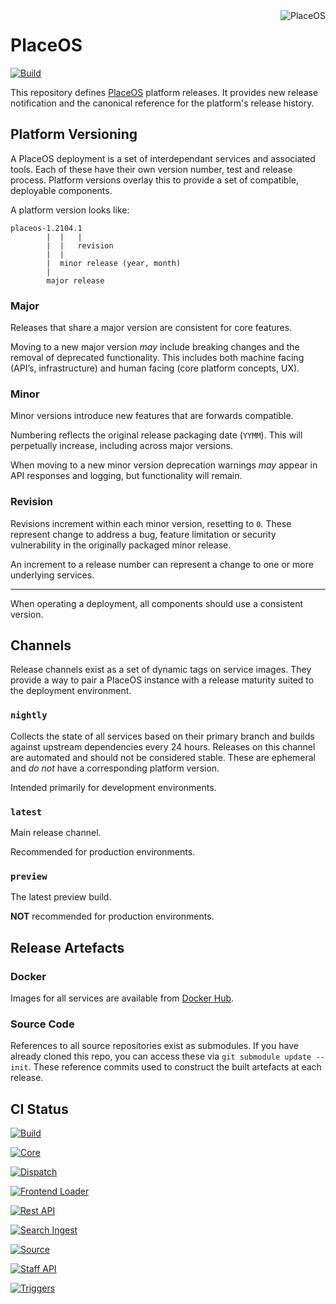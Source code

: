 <img align="right" src="https://github.com/placeos.png?size=200" alt="PlaceOS" />

# PlaceOS

[![Build](https://github.com/PlaceOS/PlaceOS/actions/workflows/build.yml/badge.svg)](https://github.com/PlaceOS/PlaceOS/actions/workflows/build.yml)

This repository defines [PlaceOS](https://place.technology/) platform releases.
It provides new release notification and the canonical reference for the platform's release history.


## Platform Versioning

A PlaceOS deployment is a set of interdependant services and associated tools.
Each of these have their own version number, test and release process.
Platform versions overlay this to provide a set of compatible, deployable components.

A platform version looks like:

    placeos-1.2104.1
            |  |   |
            |  |   revision
            |  |
            |  minor release (year, month)
            |
            major release

### Major
Releases that share a major version are consistent for core features.

Moving to a new major version _may_ include breaking changes and the removal of deprecated functionality.
This includes both machine facing (API’s, infrastructure) and human facing (core platform concepts, UX).

### Minor
Minor versions introduce new features that are forwards compatible.

Numbering reflects the original release packaging date (`YYMM`). This will perpetually increase, including across major versions.

When moving to a new minor version deprecation warnings _may_ appear in API responses and logging, but functionality will remain.

### Revision
Revisions increment within each minor version, resetting to `0`.
These represent change to address a bug, feature limitation or security vulnerability in the originally packaged minor release.

An increment to a release number can represent a change to one or more underlying services.

---

When operating a deployment, all components should use a consistent version.


## Channels

Release channels exist as a set of dynamic tags on service images.
They provide a way to pair a PlaceOS instance with a release maturity suited to the deployment environment.

### `nightly`
Collects the state of all services based on their primary branch and builds against upstream dependencies every 24 hours.
Releases on this channel are automated and should not be considered stable.
These are ephemeral and _do not_ have a corresponding platform version.

Intended primarily for development environments.

### `latest`
Main release channel.

Recommended for production environments.

### `preview`
The latest preview build.

**NOT** recommended for production environments.

## Release Artefacts

### Docker

Images for all services are available from [Docker Hub](https://hub.docker.com/u/placeos).

### Source Code

References to all source repositories exist as submodules.
If you have already cloned this repo, you can access these via `git submodule update --init`.
These reference commits used to construct the built artefacts at each release.

## CI Status

[![Build](https://img.shields.io/github/workflow/status/PlaceOS/build/CI?label=build&logo=github)](https://github.com/PlaceOS/build/actions/workflows/ci.yml)

[![Core](https://img.shields.io/github/workflow/status/PlaceOS/core/CI?label=core&logo=github)](https://github.com/PlaceOS/core/actions/workflows/ci.yml)

[![Dispatch](https://img.shields.io/github/workflow/status/PlaceOS/dispatch/CI?label=dispatch&logo=github)](https://github.com/PlaceOS/dispatch/actions/workflows/ci.yml)

[![Frontend Loader](https://img.shields.io/github/workflow/status/PlaceOS/frontend-loader/CI?label=frontend-loader&logo=github)](https://github.com/PlaceOS/frontend-loader/actions/workflows/ci.yml)

[![Rest API](https://img.shields.io/github/workflow/status/PlaceOS/rest-api/CI?label=rest-api&logo=github)](https://github.com/PlaceOS/rest-api/actions/workflows/ci.yml)

[![Search Ingest](https://img.shields.io/github/workflow/status/PlaceOS/search-ingest/CI?label=search-ingest&logo=github)](https://github.com/PlaceOS/search-ingest/actions/workflows/ci.yml)

[![Source](https://img.shields.io/github/workflow/status/PlaceOS/source/CI?label=source&logo=github)](https://github.com/PlaceOS/source/actions/workflows/ci.yml)

[![Staff API](https://img.shields.io/github/workflow/status/PlaceOS/staff-api/CI?label=staff-api&logo=github)](https://github.com/PlaceOS/staff-api/actions/workflows/ci.yml)

[![Triggers](https://img.shields.io/github/workflow/status/PlaceOS/triggers/CI?label=triggers&logo=github)](https://github.com/PlaceOS/triggers/actions/workflows/ci.yml)
